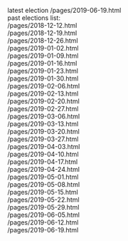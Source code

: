 latest election /pages/2019-06-19.html  
past elections list:  
/pages/2018-12-12.html  
/pages/2018-12-19.html  
/pages/2018-12-26.html  
/pages/2019-01-02.html  
/pages/2019-01-09.html  
/pages/2019-01-16.html  
/pages/2019-01-23.html  
/pages/2019-01-30.html  
/pages/2019-02-06.html  
/pages/2019-02-13.html  
/pages/2019-02-20.html  
/pages/2019-02-27.html  
/pages/2019-03-06.html  
/pages/2019-03-13.html  
/pages/2019-03-20.html  
/pages/2019-03-27.html  
/pages/2019-04-03.html  
/pages/2019-04-10.html  
/pages/2019-04-17.html  
/pages/2019-04-24.html  
/pages/2019-05-01.html  
/pages/2019-05-08.html  
/pages/2019-05-15.html  
/pages/2019-05-22.html  
/pages/2019-05-29.html  
/pages/2019-06-05.html  
/pages/2019-06-12.html  
/pages/2019-06-19.html  
